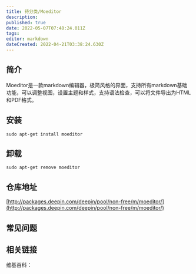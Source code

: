 ```yaml
---
title: 待分类/Moeditor
description: 
published: true
date: 2022-05-07T07:48:24.011Z
tags: 
editor: markdown
dateCreated: 2022-04-21T03:38:24.630Z
---
```


## 简介

Moeditor是一款markdown编辑器，极简风格的界面，支持所有markdown基础功能，可以调整视图，设置主题和样式，支持语法检查，可以将文件导出为HTML和PDF格式。

## 安装

`sudo apt-get install moeditor`

## 卸载

`sudo apt-get remove moeditor`

## 仓库地址

[http://packages.deepin.com/deepin/pool/non-free/m/moeditor/](http://packages.deepin.com/deepin/pool/non-free/m/moeditor/)


## 常见问题


## 相关链接

维基百科：